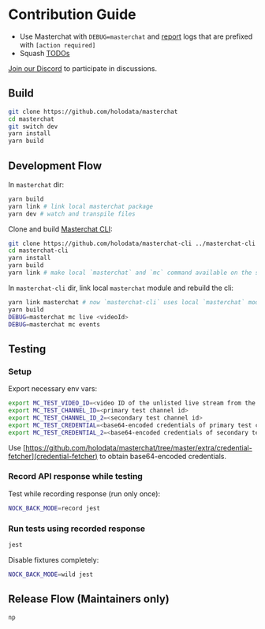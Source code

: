 # Contribution Guide

- Use Masterchat with `DEBUG=masterchat` and [report](https://github.com/holodata/masterchat/issues/new) logs that are prefixed with `[action required]`
- Squash [TODOs](https://github.com/holodata/masterchat/search?l=TypeScript&q=TODO)

[Join our Discord](https://holodata.org/discord) to participate in discussions.

## Build

```bash
git clone https://github.com/holodata/masterchat
cd masterchat
git switch dev
yarn install
yarn build
```

## Development Flow

In `masterchat` dir:

```bash
yarn build
yarn link # link local masterchat package
yarn dev # watch and transpile files
```

Clone and build [Masterchat CLI](https://github.com/holodata/masterchat-cli):

```bash
git clone https://github.com/holodata/masterchat-cli ../masterchat-cli
cd masterchat-cli
yarn install
yarn build
yarn link # make local `masterchat` and `mc` command available on the shell
```

In `masterchat-cli` dir, link local `masterchat` module and rebuild the cli:

```bash
yarn link masterchat # now `masterchat-cli` uses local `masterchat` module
yarn build
DEBUG=masterchat mc live <videoId>
DEBUG=masterchat mc events
```

## Testing

### Setup

Export necessary env vars:

```bash
export MC_TEST_VIDEO_ID=<video ID of the unlisted live stream from the `MC_TEST_CHANNEL_ID` channel>
export MC_TEST_CHANNEL_ID=<primary test channel id>
export MC_TEST_CHANNEL_ID_2=<secondary test channel id>
export MC_TEST_CREDENTIAL=<base64-encoded credentials of primary test channel id>
export MC_TEST_CREDENTIAL_2=<base64-encoded credentials of secondary test channel id>
```

Use [https://github.com/holodata/masterchat/tree/master/extra/credential-fetcher](credential-fetcher) to obtain base64-encoded credentials.

### Record API response while testing

Test while recording response (run only once):

```bash
NOCK_BACK_MODE=record jest
```

### Run tests using recorded response

```bash
jest
```

Disable fixtures completely:

```bash
NOCK_BACK_MODE=wild jest
```

## Release Flow (Maintainers only)

```
np
```
